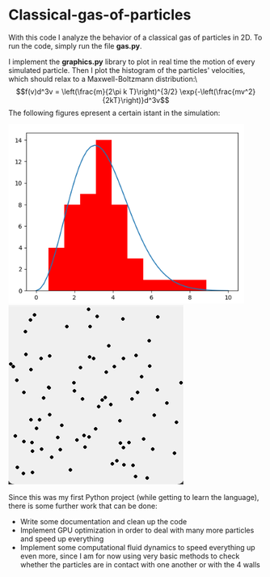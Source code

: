 # Classical-gas-of-particles
With this code I analyze the behavior of a classical gas of particles in 2D. To run the code, simply run the file **gas\.py**.  

I implement the **graphics.py** library to plot in real time the motion of every simulated particle. Then I plot the histogram of the particles' velocities, which should relax to a Maxwell-Boltzmann distribution:\\
$$f(v)d^3v = \left(\frac{m}{2\pi k T}\right)^{3/2} \exp{-\left(\frac{mv^2}{2kT}\right)}d^3v$$
The following figures epresent a certain istant in the simulation:

![histogram](histogram.png) ![particles](particles.png) 


Since this was my first Python project (while getting to learn the language), there is some further work that can be done:

- Write some documentation and clean up the code
- Implement GPU optimization in order to deal with many more particles and speed up everything
- Implement some computational fluid dynamics to speed everything up even more, since I am for now using very basic methods to check whether the particles are in contact with one another or with the 4 walls




